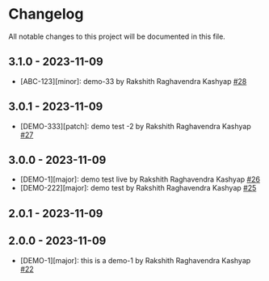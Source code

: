 # Changelog

All notable changes to this project will be documented in this file.

## 3.1.0 - 2023-11-09

- [ABC-123][minor]: demo-33 by Rakshith Raghavendra Kashyap [#28](https://github.com/kashyaprakshith/change-log/pull/28)

## 3.0.1 - 2023-11-09

- [DEMO-333][patch]: demo test -2 by Rakshith Raghavendra Kashyap [#27](https://github.com/kashyaprakshith/change-log/pull/27)

## 3.0.0 - 2023-11-09

- [DEMO-1][major]: demo test live by Rakshith Raghavendra Kashyap [#26](https://github.com/kashyaprakshith/change-log/pull/26)
- [DEMO-222][major]:  demo test by Rakshith Raghavendra Kashyap [#25](https://github.com/kashyaprakshith/change-log/pull/25)

## 2.0.1 - 2023-11-09

## 2.0.0 - 2023-11-09

- [DEMO-1][major]: this is a demo-1 by Rakshith Raghavendra Kashyap [#22](https://github.com/kashyaprakshith/change-log/pull/22)

